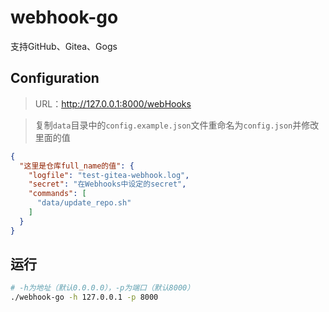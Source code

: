 # webhook-go

支持GitHub、Gitea、Gogs


## Configuration

> URL：http://127.0.0.1:8000/webHooks

> 复制`data`目录中的`config.example.json`文件重命名为`config.json`并修改里面的值

```json
{
  "这里是仓库full_name的值": {
    "logfile": "test-gitea-webhook.log",
    "secret": "在Webhooks中设定的secret",
    "commands": [
      "data/update_repo.sh"
    ]
  }
}
```

## 运行

```bash
# -h为地址（默认0.0.0.0），-p为端口（默认8000）
./webhook-go -h 127.0.0.1 -p 8000
```
